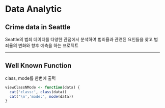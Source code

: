 # Data Analytic

## Crime data in Seattle

Seattle의 범죄 데이터를 다양한 관점에서 분석하여 범죄율과 관련된 요인들을 찾고 범죄율의 변화와 향후 예측을 하는 프로젝트

***

## Well Known Function

class, mode를 한번에 출력

```R
viewClassNMode <- function(data) {
  cat('class:', class(data))
  cat('\n','mode:', mode(data))
}
```